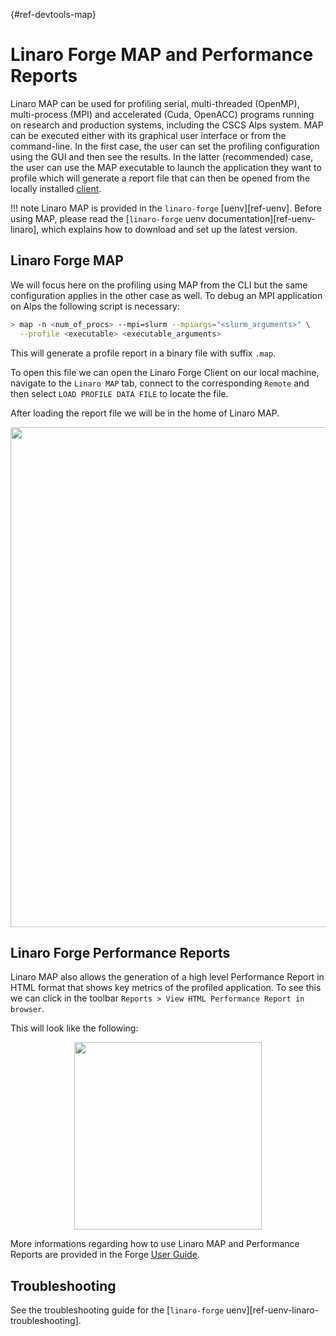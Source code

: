 [](){#ref-devtools-map}
# Linaro Forge MAP and Performance Reports

Linaro MAP can be used for profiling serial, multi-threaded (OpenMP), multi-process (MPI) and accelerated (Cuda, OpenACC) programs running on research and production systems, including the CSCS Alps system.
MAP can be executed either with its graphical user interface or from the command-line.
In the first case, the user can set the profiling configuration using the GUI and then see the results.
In the latter (recommended) case, the user can use the MAP executable to launch the application they want to profile which will generate a report file that can then be opened from the locally installed [client](https://docs.linaroforge.com/latest/html/forge/forge/installing/mac_install.html).

!!! note
    Linaro MAP is provided in the `linaro-forge` [uenv][ref-uenv].
    Before using MAP, please read the [`linaro-forge` uenv documentation][ref-uenv-linaro], which explains how to download and set up the latest version.

## Linaro Forge MAP

We will focus here on the profiling using MAP from the CLI but the same configuration applies in the other case as well.
To debug an MPI application on Alps the following script is necessary:

```bash
> map -n <num_of_procs> --mpi=slurm --mpiargs="<slurm_arguments>" \
  --profile <executable> <executable_arguments>
```

This will generate a profile report in a binary file with suffix `.map`.

To open this file we can open the Linaro Forge Client on our local machine, navigate to the `Linaro MAP` tab, connect to the corresponding `Remote` and then select `LOAD PROFILE DATA FILE` to locate the file.

After loading the report file we will be in the home of Linaro MAP.

<img src="https://raw.githubusercontent.com/iomaganaris/alps-uenv/refs/heads/linaro_map_docs_archive/docs/images/map-home.png" width="800">

## Linaro Forge Performance Reports

Linaro MAP also allows the generation of a high level Performance Report in HTML format that shows key metrics of the profiled application.
To see this we can click in the toolbar `Reports > View HTML Performance Report in browser`.

This will look like the following:

<center>
<img src="https://raw.githubusercontent.com/iomaganaris/alps-uenv/refs/heads/linaro_map_docs_archive/docs/images/perf-report.png" width="300">
</center>

More informations regarding how to use Linaro MAP and Performance Reports are provided in the Forge [User Guide](https://docs.linaroforge.com/latest/html/forge/index.html).

## Troubleshooting

See the troubleshooting guide for the [`linaro-forge` uenv][ref-uenv-linaro-troubleshooting].
